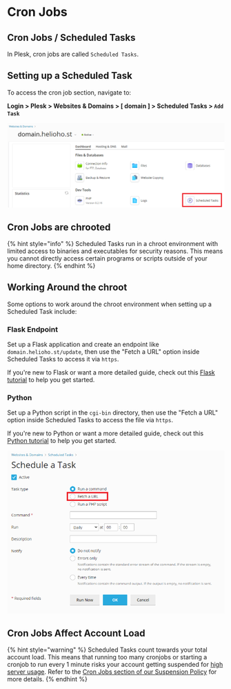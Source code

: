 # Cron Jobs

<!-- Note: Variations of the term 'cron job', including 'cronjob', 'cron jobs', and 'cronjobs' have been used in this document to enhance discoverability in Wiki search queries.  -->

## Cron Jobs / Scheduled Tasks

In Plesk, cron jobs are called `Scheduled Tasks`. 

## Setting up a Scheduled Task

To access the cron job section, navigate to:  

**Login > Plesk > Websites & Domains > [ domain ] > Scheduled Tasks > `Add Task`**

![](../../.gitbook/assets/plesk-scheduled-tasks.png)

## Cron Jobs are chrooted

{% hint style="info" %}
Scheduled Tasks run in a chroot environment with limited access to binaries and executables for security reasons.
This means you cannot directly access certain programs or scripts outside of your home directory.
{% endhint %}

## Working Around the chroot

Some options to work around the chroot environment when setting up a Scheduled Task include:  

### Flask Endpoint

Set up a Flask application and create an endpoint like `domain.helioho.st/update`, then use the "Fetch a URL" option inside Scheduled Tasks to access it via `https`.

If you're new to Flask or want a more detailed guide, check out this [Flask tutorial](../flask.md) to help you get started.

### Python

Set up a Python script in the `cgi-bin` directory, then use the "Fetch a URL" option inside Scheduled Tasks to access the file via `https`.

If you're new to Python or want a more detailed guide, check out this [Python tutorial](../python.md) to help you get started.

![](../../.gitbook/assets/plesk-schedule-a-task.png)

## Cron Jobs Affect Account Load

{% hint style="warning" %}
Scheduled Tasks count towards your total account load. This means that running too many cronjobs or starting a cronjob to run every 1 minute risks your account getting suspended for [high server usage](../../accounts/suspension-policy.md#high-server-usage). Refer to the [Cron Jobs section of our Suspension Policy](../../accounts/suspension-policy.md#cron-jobs) for more details.
{% endhint %}